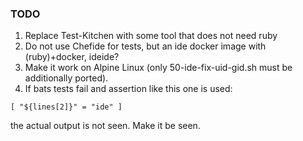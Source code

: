 ### TODO
1. Replace Test-Kitchen with some tool that does not need ruby
2. Do not use Chefide for tests, but an ide docker image with (ruby)+docker,
 ideide?
3. Make it work on Alpine Linux (only 50-ide-fix-uid-gid.sh must be additionally ported).
4. If bats tests fail and assertion like this one is used:
```
[ "${lines[2]}" = "ide" ]
```
the actual output is not seen. Make it be seen.
